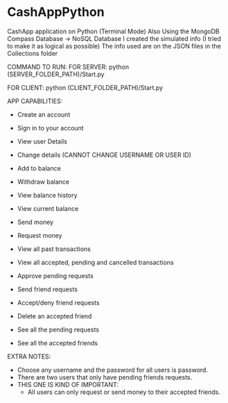 # CashAppPython
CashApp application on Python (Terminal Mode)
Also Using the MongoDB Compass Database -> NoSQL Database
I created the simulated info (I tried to make it as logical as possible)
The info used are on the JSON files in the Collections folder

COMMAND TO RUN:
  FOR SERVER: 
  python (SERVER_FOLDER_PATH)/Start.py
  
  FOR CLIENT: 
  python (CLIENT_FOLDER_PATH)/Start.py

APP CAPABILITIES:
 - Create an account
 - Sign in to your account
  
 - View user Details
 - Change details (CANNOT CHANGE USERNAME OR USER ID)
  
 - Add to balance
 - Withdraw balance
 - View balance history
 - View current balance
   
 - Send money
 - Request money
 - View all past transactions
 - View all accepted, pending and cancelled transactions
 - Approve pending requests

 - Send friend requests
 - Accept/deny friend requests
 - Delete an accepted friend
 - See all the pending requests
 - See all the accepted friends
   

EXTRA NOTES:
  - Choose any username and the password for all users is password.
  - There are two users that only have pending friends requests.
  - THIS ONE IS KIND OF IMPORTANT:
    - All users can only request or send money to their accepted friends.




